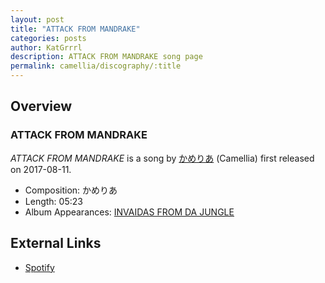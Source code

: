 ```yaml
---
layout: post
title: "ATTACK FROM MANDRAKE"
categories: posts
author: KatGrrrl
description: ATTACK FROM MANDRAKE song page
permalink: camellia/discography/:title
---
```


## Overview

### ATTACK FROM MANDRAKE

*ATTACK FROM MANDRAKE* is a song by [かめりあ](/camellia) (Camellia) first released on 2017-08-11.

* Composition: かめりあ
* Length: 05:23
* Album Appearances: [INVAIDAS FROM DA JUNGLE](<{% link postsInclude/_posts/camellia/albums/INVAIDAS-FROM-DA-JUNGLE/2023-12-20-INVAIDAS-FROM-DA-JUNGLE.md %}>)

## External Links

* [Spotify](https://open.spotify.com/track/0iZE7DVF6sy8RsPyEY4xqx?si=2d36ea14f4e8477e)
